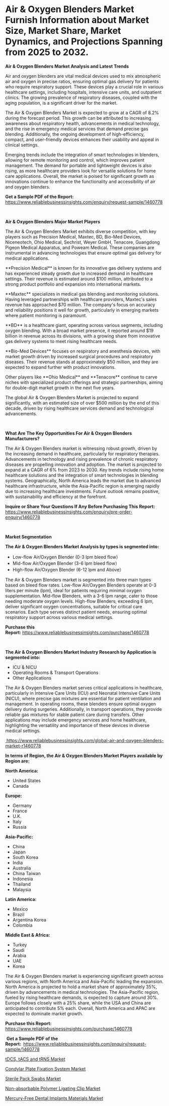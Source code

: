 <p><h1>Air & Oxygen Blenders Market Furnish Information about Market Size, Market Share, Market Dynamics, and Projections Spanning from 2025 to 2032.</h1></p><p><strong>Air & Oxygen Blenders Market Analysis and Latest Trends</strong></p>
<p><p>Air and oxygen blenders are vital medical devices used to mix atmospheric air and oxygen in precise ratios, ensuring optimal gas delivery for patients who require respiratory support. These devices play a crucial role in various healthcare settings, including hospitals, intensive care units, and outpatient clinics. The growing prevalence of respiratory diseases, coupled with the aging population, is a significant driver for the market.</p><p>The Air & Oxygen Blenders Market is expected to grow at a CAGR of 8.2% during the forecast period. This growth can be attributed to increasing awareness about respiratory health, advancements in medical technology, and the rise in emergency medical services that demand precise gas blending. Additionally, the ongoing development of high-efficiency, compact, and user-friendly devices enhances their usability and appeal in clinical settings.</p><p>Emerging trends include the integration of smart technologies in blenders, allowing for remote monitoring and control, which improves patient management. The demand for portable and lightweight devices is also rising, as more healthcare providers look for versatile solutions for home care applications. Overall, the market is poised for significant growth as innovations continue to enhance the functionality and accessibility of air and oxygen blenders.</p></p>
<p><strong>Get a Sample PDF of the Report:&nbsp;</strong> <a href="https://www.reliablebusinessinsights.com/enquiry/request-sample/1460778?utm_campaign=96&utm_medium=2&utm_source=Github&utm_content=ia&utm_term=04032025&utm_id=air-oxygen-blenders">https://www.reliablebusinessinsights.com/enquiry/request-sample/1460778</a></p>
<p>&nbsp;</p>
<p><strong>Air & Oxygen Blenders Major Market Players</strong></p>
<p><p>The Air & Oxygen Blenders Market exhibits diverse competition, with key players such as Precision Medical, Maxtec, BD, Bio-Med Devices, Niceneotech, Ohio Medical, Sechrist, Weyer GmbH, Tenacore, Guangdong Pigeon Medical Apparatus, and Poweam Medical. These companies are instrumental in advancing technologies that ensure optimal gas delivery for medical applications.</p><p>**Precision Medical** is known for its innovative gas delivery systems and has experienced steady growth due to increased demand in healthcare settings. Their revenue is estimated around $100 million, attributed to a strong product portfolio and expansion into international markets.</p><p>**Maxtec** specializes in medical gas blending and monitoring solutions. Having leveraged partnerships with healthcare providers, Maxtec's sales revenue has approached $70 million. The company's focus on accuracy and reliability positions it well for growth, particularly in emerging markets where patient monitoring is paramount.</p><p>**BD** is a healthcare giant, operating across various segments, including oxygen blending. With a broad market presence, it reported around $19 billion in revenue across its divisions, with a growing share from innovative gas delivery systems to meet rising healthcare needs.</p><p>**Bio-Med Devices** focuses on respiratory and anesthesia devices, with market growth driven by increased surgical procedures and respiratory diseases. Their revenue stands at approximately $50 million, and they are expected to expand further with product innovations.</p><p>Other players like **Ohio Medical** and **Tenacore** continue to carve niches with specialized product offerings and strategic partnerships, aiming for double-digit market growth in the next five years.</p><p>The global Air & Oxygen Blenders Market is projected to expand significantly, with an estimated size of over $500 million by the end of this decade, driven by rising healthcare services demand and technological advancements.</p></p>
<p>&nbsp;</p>
<p><strong>What Are The Key Opportunities For Air & Oxygen Blenders Manufacturers?</strong></p>
<p><p>The Air & Oxygen Blenders market is witnessing robust growth, driven by the increasing demand in healthcare, particularly for respiratory therapies. Advancements in technology and rising prevalence of chronic respiratory diseases are propelling innovation and adoption. The market is projected to expand at a CAGR of 6% from 2023 to 2030. Key trends include rising home healthcare solutions and the integration of smart technologies in blending systems. Geographically, North America leads the market due to advanced healthcare infrastructure, while the Asia-Pacific region is emerging rapidly due to increasing healthcare investments. Future outlook remains positive, with sustainability and efficiency at the forefront.</p></p>
<p><strong>Inquire or Share Your Questions If Any Before Purchasing This Report:</strong> <a href="https://www.reliablebusinessinsights.com/enquiry/pre-order-enquiry/1460778?utm_campaign=96&utm_medium=2&utm_source=Github&utm_content=ia&utm_term=04032025&utm_id=air-oxygen-blenders">https://www.reliablebusinessinsights.com/enquiry/pre-order-enquiry/1460778</a></p>
<p>&nbsp;</p>
<p><strong>Market Segmentation</strong></p>
<p><strong>The Air & Oxygen Blenders Market Analysis by types is segmented into:</strong></p>
<p><ul><li>Low-flow Air/Oxygen Blender (0-3 lpm bleed flow）</li><li>Mid-flow Air/Oxygen Blender (3-6 lpm bleed flow）</li><li>High-flow Air/Oxygen Blender (6-12 lpm and Above）</li></ul></p>
<p><p>The Air & Oxygen Blenders market is segmented into three main types based on bleed flow rates. Low-flow Air/Oxygen Blenders operate at 0-3 liters per minute (lpm), ideal for patients requiring minimal oxygen supplementation. Mid-flow Blenders, with a 3-6 lpm range, cater to those needing moderate oxygen levels. High-flow Blenders, exceeding 6 lpm, deliver significant oxygen concentrations, suitable for critical care scenarios. Each type serves distinct patient needs, ensuring optimal respiratory support across various medical settings.</p></p>
<p><strong>Purchase this Report:&nbsp;</strong><a href="https://www.reliablebusinessinsights.com/purchase/1460778?utm_campaign=96&utm_medium=2&utm_source=Github&utm_content=ia&utm_term=04032025&utm_id=air-oxygen-blenders">https://www.reliablebusinessinsights.com/purchase/1460778</a></p>
<p>&nbsp;</p>
<p><strong>The Air & Oxygen Blenders Market Industry Research by Application is segmented into:</strong></p>
<p><ul><li>ICU & NICU</li><li>Operating Rooms & Transport Operations</li><li>Other Applications</li></ul></p>
<p><p>The Air & Oxygen Blenders market serves critical applications in healthcare, particularly in Intensive Care Units (ICU) and Neonatal Intensive Care Units (NICU), where precise gas mixtures are essential for patient ventilation and management. In operating rooms, these blenders ensure optimal oxygen delivery during surgeries. Additionally, in transport operations, they provide reliable gas mixtures for stable patient care during transfers. Other applications may include emergency services and home healthcare, highlighting the versatility and importance of these devices in diverse medical settings.</p></p>
<p><a href="https://www.reliablebusinessinsights.com/global-air-and-oxygen-blenders-market-r1460778?utm_campaign=96&utm_medium=2&utm_source=Github&utm_content=ia&utm_term=04032025&utm_id=air-oxygen-blenders">&nbsp;https://www.reliablebusinessinsights.com/global-air-and-oxygen-blenders-market-r1460778</a></p>
<p><strong>In terms of Region, the Air & Oxygen Blenders Market Players available by Region are:</strong></p>
<p>
    <p> <strong> North America: </strong>
        <ul>
            <li>United States</li>
            <li>Canada</li>
        </ul>
        </p> 
    <p> <strong> Europe: </strong>
        <ul>
            <li>Germany</li>
            <li>France</li>
            <li>U.K.</li>
            <li>Italy</li>
            <li>Russia</li>
        </ul>
        </p> 
    <p> <strong> Asia-Pacific: </strong>
        <ul>
            <li>China</li>
            <li>Japan</li>
            <li>South Korea</li>
            <li>India</li>
            <li>Australia</li>
            <li>China Taiwan</li>
            <li>Indonesia</li>
            <li>Thailand</li>
            <li>Malaysia</li>
        </ul>
        </p> 
    <p> <strong> Latin America: </strong>
        <ul>
            <li>Mexico</li>
            <li>Brazil</li>
            <li>Argentina Korea</li>
            <li>Colombia</li>
        </ul>
        </p> 
    <p> <strong> Middle East & Africa: </strong>
        <ul>
            <li>Turkey</li>
            <li>Saudi</li>
            <li>Arabia</li>
            <li>UAE</li>
            <li>Korea</li>
        </ul>
    </p>
    </p>
<p><p>The Air & Oxygen Blenders market is experiencing significant growth across various regions, with North America and Asia-Pacific leading the expansion. North America is projected to hold a market share of approximately 35%, driven by advancements in medical technologies. The Asia-Pacific region, fueled by rising healthcare demands, is expected to capture around 30%. Europe follows closely with a 25% share, while the USA and China are anticipated to contribute 5% each. Overall, North America and APAC are expected to dominate market growth.</p></p>
<p><strong>Purchase this Report: </strong><a href="https://www.reliablebusinessinsights.com/purchase/1460778?utm_campaign=96&utm_medium=2&utm_source=Github&utm_content=ia&utm_term=04032025&utm_id=air-oxygen-blenders">https://www.reliablebusinessinsights.com/purchase/1460778</a></p>
<p>&nbsp;<strong>Get a Sample PDF of the Report:&nbsp;&nbsp;</strong><a href="https://www.reliablebusinessinsights.com/enquiry/request-sample/1460778?utm_campaign=96&utm_medium=2&utm_source=Github&utm_content=ia&utm_term=04032025&utm_id=air-oxygen-blenders">https://www.reliablebusinessinsights.com/enquiry/request-sample/1460778</a></p>
<p><strong></strong></p>
<p><p><a href="https://github.com/lydiadrauth5/Market-Research-Report-List-1/blob/main/tdcs-tacs-and-trns-market.md?utm_campaign=96&utm_medium=2&utm_source=Github&utm_content=ia&utm_term=04032025&utm_id=air-oxygen-blenders">tDCS, tACS and tRNS Market</a></p><p><a href="https://github.com/rembaentin6f/Market-Research-Report-List-1/blob/main/condylar-plate-fixation-system-market.md?utm_campaign=96&utm_medium=2&utm_source=Github&utm_content=ia&utm_term=04032025&utm_id=air-oxygen-blenders">Condylar Plate Fixation System Market</a></p><p><a href="https://github.com/japbarlouros/Market-Research-Report-List-1/blob/main/sterile-pack-swabs-market.md?utm_campaign=96&utm_medium=2&utm_source=Github&utm_content=ia&utm_term=04032025&utm_id=air-oxygen-blenders">Sterile Pack Swabs Market</a></p><p><a href="https://github.com/timayuethem/Market-Research-Report-List-1/blob/main/non-absorbable-polymer-ligating-clip-market.md?utm_campaign=96&utm_medium=2&utm_source=Github&utm_content=ia&utm_term=04032025&utm_id=air-oxygen-blenders">Non-absorbable Polymer Ligating Clip Market</a></p><p><a href="https://github.com/dukawashviro/Market-Research-Report-List-1/blob/main/mercury-free-dental-implants-materials-market.md?utm_campaign=96&utm_medium=2&utm_source=Github&utm_content=ia&utm_term=04032025&utm_id=air-oxygen-blenders">Mercury-Free Dental Implants Materials Market</a></p></p>